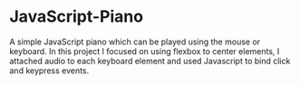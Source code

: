 # JavaScript-Piano
A simple JavaScript piano which can be played using the mouse or keyboard. In this project I focused on using flexbox to center elements, I attached audio to each keyboard element and used Javascript to bind click and keypress events.
